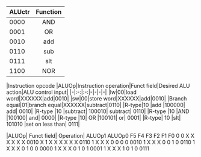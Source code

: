 |ALUctr             |Function   |  
|-                  |:-:          |
|0000               |AND        |
|0001               |OR         |
|0010               |add        |
|0110               |sub        |
|0111               |slt        |
|1100               |NOR        |

|Instruction opcode |ALUOp|Instruction operation|Funct field|Desired ALU action|ALU control input|
|-|:-:|:-:|-|-|-|-|
|lw|00|load word|XXXXXX|add|0010|
|sw|00|store word|XXXXXX|add|0010|
|Branch equal|01|branch equal|XXXXXX|subtract|0110|
|R-type|10 |add |100000| add| 0010|
|R-type |10 |subtract| 100010| subtract| 0110|
|R-type |10 |AND |100100| and| 0000|
|R-type |10| OR |100101| or| 0001|
|R-type| 10 |slt| 101010 |set on less than| 0111|

|ALUOp| Funct field|
Operation| ALUOp1 ALUOp0 F5 F4 F3 F2 F1 F0
0 0 X X X X X X 0010
X 1 X X X X X X 0110
1 X X X 0 0 0 0 0010
1 X X X 0 0 1 0 0110
1 X X X 0 1 0 0 0000
1 X X X 0 1 0 1 0001
1 X X X 1 0 1 0 0111